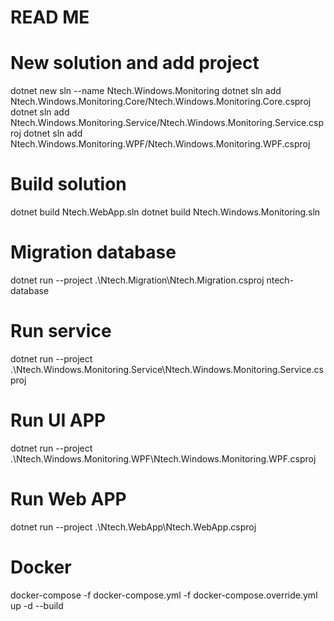# READ ME

# New solution and add project
dotnet new sln --name Ntech.Windows.Monitoring
dotnet sln add Ntech.Windows.Monitoring.Core/Ntech.Windows.Monitoring.Core.csproj
dotnet sln add Ntech.Windows.Monitoring.Service/Ntech.Windows.Monitoring.Service.csproj
dotnet sln add Ntech.Windows.Monitoring.WPF/Ntech.Windows.Monitoring.WPF.csproj

# Build solution
dotnet build Ntech.WebApp.sln
dotnet build Ntech.Windows.Monitoring.sln

# Migration database
dotnet run --project .\Ntech.Migration\Ntech.Migration.csproj ntech-database

# Run service
dotnet run --project .\Ntech.Windows.Monitoring.Service\Ntech.Windows.Monitoring.Service.csproj

# Run UI APP
dotnet run --project .\Ntech.Windows.Monitoring.WPF\Ntech.Windows.Monitoring.WPF.csproj

# Run Web APP
dotnet run --project .\Ntech.WebApp\Ntech.WebApp.csproj

# Docker
docker-compose -f docker-compose.yml -f docker-compose.override.yml up -d --build
